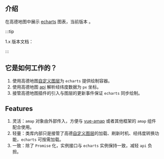 ## 介绍

在高德地图中展示 [echarts](https://echarts.baidu.com/index.html) 图表，当前版本 <version />。

:::tip

1.x 版本文档：<doc-v1 />

:::

## 它是如何工作的？

1. 使用高德地图[自定义图层](https://lbs.amap.com/api/javascript-api/reference/self-own-layers)为 `echarts` 提供绘制容器。
2. 使用高德地图 [api](https://lbs.amap.com/api/javascript-api/reference/map) 解析经纬度数据为 `px` 坐标。
3. 接管高德地图插件的引入与图层的更新事件保证 `echarts` 同步绘制。

## Features

1. 灵活：`amap` 对象由外部传入，方便与 [vue-amap](https://elemefe.github.io/vue-amap/#/) 或者其他框架的 `amap` 组件配合使用。
2. 轻量：类库内部只是接管了高德[自定义图层](https://lbs.amap.com/api/javascript-api/reference/self-own-layers)的加载、刷新时机、经纬度转换功能，`echarts` 可按需加载。
3. 一致：除了 `Promise` 化，实例接口与 `echarts` 实例保持一致，减轻 `api` 负担。
